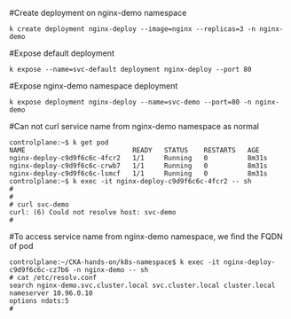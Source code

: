 #Create deployment on nginx-demo namespace
```
k create deployment nginx-deploy --image=nginx --replicas=3 -n nginx-demo
```
#Expose default deployment
```
k expose --name=svc-default deployment nginx-deploy --port 80
```
#Expose nginx-demo namespace deployment
```
k expose deployment nginx-deploy --name=svc-demo --port=80 -n nginx-demo
```
#Can not curl service name from nginx-demo namespace as normal
```
controlplane:~$ k get pod
NAME                           READY   STATUS    RESTARTS   AGE
nginx-deploy-c9d9f6c6c-4fcr2   1/1     Running   0          8m31s
nginx-deploy-c9d9f6c6c-crwb7   1/1     Running   0          8m31s
nginx-deploy-c9d9f6c6c-lsmcf   1/1     Running   0          8m31s
controlplane:~$ k exec -it nginx-deploy-c9d9f6c6c-4fcr2 -- sh
# 
# 
# curl svc-demo
curl: (6) Could not resolve host: svc-demo
#
```
#To access service name from nginx-demo namespace, we find the FQDN of pod
```
controlplane:~/CKA-hands-on/k8s-namespace$ k exec -it nginx-deploy-c9d9f6c6c-cz7b6 -n nginx-demo -- sh
# cat /etc/resolv.conf
search nginx-demo.svc.cluster.local svc.cluster.local cluster.local
nameserver 10.96.0.10
options ndots:5
#
```
